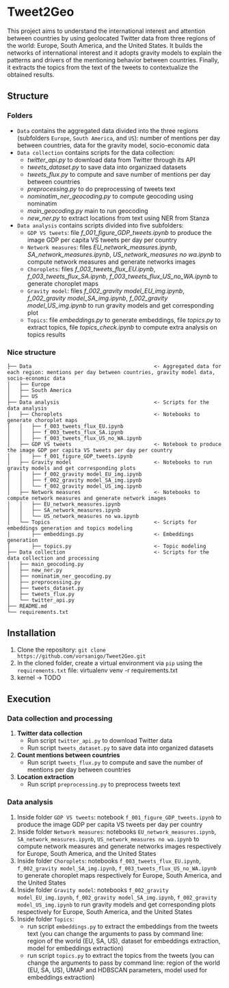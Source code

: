 # Tweet2Geo

This project aims to understand the international interest and attention between countries by using geolocated Twitter data from three regions of the world: Europe, South America, and the United States.
It builds the networks of international interest and it adopts gravity models to explain the patterns and drivers of the mentioning behavior between countries. Finally, it extracts the topics from the text of the tweets to contextualize the obtained results.

## Structure

### Folders

- `Data` contains the aggregated data divided into the three regions (subfolders `Europe`, `South America`, and `US`): number of mentions per day between countries, data for the gravity model, socio-economic data
- `Data collection` contains scripts for the data collection:
  - *twitter_api.py* to download data from Twitter through its API
  - *tweets_dataset.py* to save data into organizaed datasets
  - *tweets_flux.py* to compute and save number of mentions per day between countries
  - *preprocessing.py* to do preprocessing of tweets text
  - *nominatim_ner_geocoding.py* to compute geocoding using nominatim
  - *main_geocoding.py* main to run geocoding
  - *new_ner.py* to extract locations from text using NER from Stanza
- `Data analysis` contains scripts divided into five subfolders:
  - `GDP VS tweets`: file *f_001_figure_GDP_tweets.ipynb* to produce the image GDP per capita VS tweets per day per country
  - `Network measures`: files *EU_network_measures.ipynb*, *SA_network_measures.ipynb*, *US_network_measures no wa.ipynb* to compute network measures and generate networks images
  - `Choroplets`: files *f_003_tweets_flux_EU.ipynb*, *f_003_tweets_flux_SA.ipynb*, *f_003_tweets_flux_US_no_WA.ipynb* to generate choroplet maps
  - `Gravity model`: files *f_002_gravity model_EU_img.ipynb*, *f_002_gravity model_SA_img.ipynb*, *f_002_gravity model_US_img.ipynb* to run gravity models and get corresponding plot
  - `Topics`: file *embeddings.py* to generate embeddings, file *topics.py* to extract topics, file *topics_check.ipynb* to compute extra analysis on topics results
 
### Nice structure

```
├── Data                                        <- Aggregated data for each region: mentions per day between countries, gravity model data, socio-economic data
│   ├── Europe                                   
│   ├── South America
│   ├── US
├── Data analysis                               <- Scripts for the data analysis
│   ├── Choroplets                              <- Notebooks to generate choroplet maps
│   │   ├── f_003_tweets_flux_EU.ipynb
│   │   ├── f_003_tweets_flux_SA.ipynb
│   │   ├── f_003_tweets_flux_US_no_WA.ipynb
│   ├── GDP VS tweets                           <- Notebook to produce the image GDP per capita VS tweets per day per country
│   │   ├── f_001_figure_GDP_tweets.ipynb                
│   ├── Gravity model                           <- Notebooks to run gravity models and get corresponding plots
│   │   ├── f_002_gravity model_EU_img.ipynb    
│   │   ├── f_002_gravity model_SA_img.ipynb
│   │   └── f_002_gravity model_US_img.ipynb
│   ├── Network measures                        <- Notebooks to compute network measures and generate network images
│   │   ├── EU_network_measures.ipynb
│   │   ├── SA_network_measures.ipynb
│   │   └── US_network_measures no wa.ipynb
│   └── Topics                                  <- Scripts for embeddings generation and topics modeling
│       ├── embeddings.py                       <- Embeddings generation
│       ├── topics.py                           <- Topic modeling
├── Data collection                             <- Scripts for the data collection and processing
│   ├── main_geocoding.py
│   ├── new_ner.py
│   ├── nominatim_ner_geocoding.py
│   ├── preprocessing.py
│   ├── tweets_dataset.py
│   ├── tweets_flux.py
│   └── twitter_api.py
├── README.md
└── requirements.txt
```

 

## Installation

1) Clone the repository:
   `git clone https://github.com/vorsanigo/Tweet2Geo.git`
2) In the cloned folder, create a virtual environment via `pip` using the `requirements.txt` file:
   virtualenv venv -r requirements.txt
3) kernel -> TODO

## Execution

### Data collection and processing
1) **Twitter data collection**
   - Run script `twitter_api.py` to download Twitter data
   - Run script `tweets_dataset.py` to save data into organized datasets
2) **Count mentions between countries**
   - Run script `tweets_flux.py` to compute and save the number of mentions per day between countries
3) **Location extraction**
   - Run script `preprocessing.py` to preprocess tweets text
  
### Data analysis
1) Inside folder `GDP VS tweets`: notebook `f_001_figure_GDP_tweets.ipynb` to produce the image GDP per capita VS tweets per day per country
2) Inside folder `Network measures`: notebooks `EU_network_measures.ipynb`, `SA_network_measures.ipynb`, `US_network_measures no wa.ipynb` to compute network measures and generate networks images respectively for Europe, South America, and the United States
3) Inside folder `Choroplets`: notebooks `f_003_tweets_flux_EU.ipynb`, `f_002_gravity model_SA_img.ipynb`, `f_003_tweets_flux_US_no_WA.ipynb` to generate choroplet maps respectively for Europe, South America, and the United States
4) Inside folder `Gravity model`: notebooks `f_002_gravity model_EU_img.ipynb`, `f_002_gravity model_SA_img.ipynb`, `f_002_gravity model_US_img.ipynb` to run gravity models and get corresponding plots respectively for Europe, South America, and the United States
5)  Inside folder `Topics`:
     - run script `embeddings.py` to extract the embeddings from the tweets text (you can change the arguments to pass by command line: region of the world (EU, SA, US), dataset for embeddings extraction, model for embeddings extraction)
     -  run script `topics.py` to extract the topics from the tweets (you can change the arguments to pass by command line: region of the world (EU, SA, US), UMAP and HDBSCAN parameters, model used for embeddings extraction)
    
